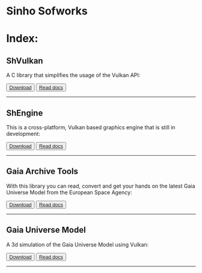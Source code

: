 # Sinho Sofworks

# Index:

## ShVulkan

A C library that simplifies the usage of the Vulkan API:

<button>[Download](https://github.com/MrSinho/ShVulkan)</button> <button>[Read docs](docs/shvulkan/index.md)</button>

---

## ShEngine

This is a cross-platform, Vulkan based graphics engine that is still in development:

<button>[Download](https://github.com/MrSinho/SH-Engine)</button> <button>[Read docs](docs/shengine/index.md)</button>

---

## Gaia Archive Tools

With this library you can read, convert and get your hands on the latest Gaia Universe Model from the European Space Agency: 

<button>[Download](https://github.com/MrSinho/Gaia_Archive_Tools)</button> <button>[Read docs](docs/Gaia_Archive_Tools/index.md)</button>

---

## Gaia Universe Model

A 3d simulation of the Gaia Universe Model using Vulkan:

<button>[Download](https://github.com/MrSinho/Gaia_Universe_Model)</button> <button>[Read docs](docs/Gaia_Universe_Model/index.md)</button>

---